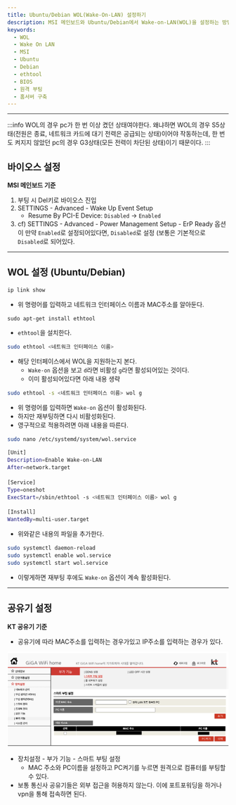 ```yaml
---
title: Ubuntu/Debian WOL(Wake-On-LAN) 설정하기
description: MSI 메인보드와 Ubuntu/Debian에서 Wake-on-LAN(WOL)을 설정하는 방법을 정리했습니다. BIOS 설정부터 ethtool, systemd 서비스 등록, 공유기 설정까지 간단히 안내합니다.
keywords:
  - WOL
  - Wake On LAN
  - MSI
  - Ubuntu
  - Debian
  - ethtool
  - BIOS
  - 원격 부팅
  - 홈서버 구축
---
```

---
:::info
WOL의 경우 pc가 한 번 이상 켰던 상태여야한다. 왜냐하면 WOL의 경우 S5상태(전원은 종료, 네트워크 카드에 대기 전력은 공급되는 상태)이어야 작동하는데, 한 번도 켜지지 않았던 pc의 경우 G3상태(모든 전력이 차단된 상태)이기 때문이다.
:::

## 바이오스 설정

**MSI 메인보드 기준**

1. 부팅 시 Del키로 바이오스 진입
2. SETTINGS - Advanced - Wake Up Event Setup
	- Resume By PCI-E Device: `Disabled` -> `Enabled`
3. cf) SETTINGS - Advanced - Power Management Setup - ErP Ready 옵션이 만약 `Enabled`로 설정되어있다면, `Disabled`로 설정 (보통은 기본적으로 `Disabled`로 되어있다.

---
## WOL 설정 (Ubuntu/Debian)

```bash
ip link show
```

- 위 명령어를 입력하고 네트워크 인터페이스 이름과 MAC주소를 알아둔다.

```
sudo apt-get install ethtool
```

- `ethtool`을 설치한다.

```bash
sudo ethtool <네트워크 인터페이스 이름>
```

- 해당 인터페이스에서 WOL을 지원하는지 본다.
	- `Wake-on` 옵션을 보고 `d`라면 비활성 `g`라면 활성되어있는 것이다.
	- 이미 활성되어있다면 아래 내용 생략

```bash
sudo ethtool -s <네트워크 인터페이스 이름> wol g
```

- 위 명령어를 입력하면 `Wake-on` 옵션이 활성화된다.
- 하지만 재부팅하면 다시 비활성화된다.
- 영구적으로 적용하려면 아래 내용을 따른다.

```bash
sudo nano /etc/systemd/system/wol.service
```

```bash
[Unit]
Description=Enable Wake-on-LAN
After=network.target

[Service]
Type=oneshot
ExecStart=/sbin/ethtool -s <네트워크 인터페이스 이름> wol g

[Install]
WantedBy=multi-user.target
```

- 위와같은 내용의 파일을 추가한다.

```bash
sudo systemctl daemon-reload
sudo systemctl enable wol.service
sudo systemctl start wol.service
```

- 이렇게하면 재부팅 후에도 `Wake-on` 옵션이 계속 활성화된다.

---
## 공유기 설정

**KT 공유기 기준**
- 공유기에 따라 MAC주소를 입력하는 경우가있고 IP주소를 입력하는 경우가 있다.

![wol1](./assets/wol1.png)

- 장치설정 - 부가 기능 - 스마트 부팅 설정
	- MAC 주소와 PC이름을 설정하고 PC켜기를 누르면 원격으로 컴퓨터를 부팅할 수 있다.
- 보통 통신사 공유기들은 외부 접근을 허용하지 않는다. 이에 포트포워딩을 하거나 vpn을 통해 접속하면 된다.